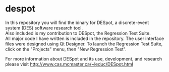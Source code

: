# despot
In this repository you will find the binary for DESpot, a discrete-event system (DES) software research tool.  
Also included is my contribution to DESpot, the Regression Test Suite.  
All major code I have written is included in the repository.  The user interface files were designed using Qt Designer.
To launch the Regression Test Suite, click on the "Projects" menu, then "New Regression Test".

For more information about DESpot and its use, development, and research please visit
http://www.cas.mcmaster.ca/~leduc/DESpot.html
